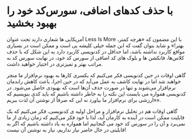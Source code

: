 # با حذف کدهای اضافی، سورس‌کد خود را بهبود بخشید

آمریکایی ها شعاری دارند تحت عنوان Less Is More با این مضمون که «هرچه کمتر، بهتر!» و شاید بتوان گفت که این جمله خیلی کلیشه یی است و ممکن است در بسیاری مواقع کاربرد نداشته باشد، اما حداقل در کدنویسی کاربرد دارد به این شکل که با حذف کلاس‌ها، فانکشن ها و بلوک های کد اضافی از سورس کد خود، در نهایت سورس کد به مراتب بهتر و تمیزتری در اختیار خواهید داشت.

گاهی اوقات در حین کدنویسی فکر می‌کنیم که یکسری کارها به بهبود نرم‌افزار ما منجر خواهند شد اما در نهایت کاشف به عمل می‌آید که در حین اجرا، باعث کاهش راندمان نرم‌افزار می‌شوند و تنها در صورت حذف آن‌ها است که بهبودی حاصل می‌شود. در کدنویسی همواره می بایست این نکته را به خاطر داشته باشیم که باید کدی بنویسیم که «ارزشی برای نرم‌افزار ما بیاورد نه این که صرفاً از نوشتن آن لذت ببریم».

گاهی اوقات هم در تحلیل نرم‌افزار و مراحل اولیه ی کدنویسی، فکر می‌کنیم که یک قابلیت ممکن است در آینده به کارمان آید، لذا با خود فکر می‌کنیم که زمان زیادی از ما نمی‌برد و آن را در سورس کد خود می گنجانیم اما همواره به یاد داشته باشیم که اگر به قابلیتی در حال حاضر نیاز نداریم، نیاز به نوشتن آن نیست!
